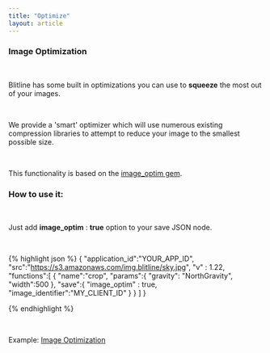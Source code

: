 ```yaml
---
title: "Optimize"
layout: article
---
```


### Image Optimization

<br/>

Blitline has some built in optimizations you can use to **squeeze** the most out of your images.

<br/>

We provide a 'smart' optimizer which will use numerous existing compression libraries to attempt to reduce your image to the smallest possible size.

<br/>

This functionality is based on the [image_optim gem](https://github.com/toy/image_optim).

### How to use it:

<br/>

Just add **image_optim** : **true** option to your save JSON node.

<br/>

{% highlight json %}
{
    "application_id":"YOUR_APP_ID",
    "src":"https://s3.amazonaws.com/img.blitline/sky.jpg",
    "v" : 1.22,
    "functions":[
        {
            "name":"crop",
            "params":{
                "gravity": "NorthGravity",
                "width":500
            },
            "save":{
                "image_optim" : true,
                "image_identifier":"MY_CLIENT_ID"
              }
        }
    ]
}

{% endhighlight %}

<br/>

Example: [Image Optimization](https://www.blitline.com/v3/home/gist?gist_id=f1881d5b154033f10c95b82c12285108)



